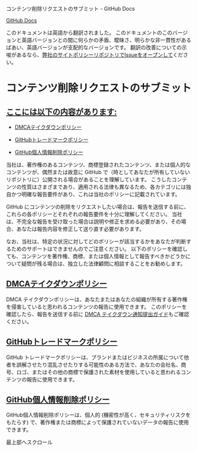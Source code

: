 コンテンツ削除リクエストのサブミット - GitHub Docs

[](/ja)[GitHub Docs](/ja)

このドキュメントは英語から翻訳されました。 このドキュメントのこのバージョンと英語バージョンとの間に何らかの矛盾、曖昧さ、明らかな非一貫性があるばあい、英語バージョンが支配的なバージョンです。 翻訳の改善についての示唆があるなら、[弊社のサイトポリシーリポジトリでIssueをオープンして](https://github.com/github/site-policy/issues)ください。

コンテンツ削除リクエストのサブミット
==========

[ここには以下の内容があります:](/github/site-policy/submitting-content-removal-requests#in-this-article)
----------

* [](#dmca-takedown-policy)[DMCAテイクダウンポリシー](/ja/articles/dmca-takedown-policy)

* [](#github-trademark-policy)[GitHubトレードマークポリシー](/ja/articles/github-trademark-policy)

* [](#github-private-information-removal-policy)[GitHub個人情報削除ポリシー](/ja/github/site-policy/github-private-information-removal-policy)

当社は、著作権のあるコンテンツ、商標登録されたコンテンツ、または個人的なコンテンツが、偶然または故意に GitHub で（時としてあなたが所有していないリポジトリに）公開される場合があることを理解しています。 こうしたコンテンツの性質はさまざまであり、適用される法律も異なるため、各カテゴリには独自かつ明確な報告要件があり、これは当社のポリシーに記載されています。

GitHub にコンテンツの削除をリクエストしたい場合は、報告を送信する前に、これらの各ポリシーとそれぞれの報告要件を十分に理解してください。 当社は、不完全な報告を受け取った場合は説明や修正を求める必要があり、その場合、あなたは報告内容を修正して送り直す必要があります。

なお、当社は、特定の状況に対してどのポリシーが該当するかをあなたが判断するためのサポートはできませんのでご注意ください。 以下のポリシーを確認しても、コンテンツを著作権、商標、または個人情報として報告すべきかどうかについて疑問が残る場合は、独立した法律顧問に相談することをお勧めします。

[](#dmca-takedown-policy)[DMCAテイクダウンポリシー](/ja/articles/dmca-takedown-policy)
----------

DMCA テイクダウンポリシーは、あなたまたはあなたの組織が所有する著作権を侵害していると思われるコンテンツの報告に使用できます。 このポリシーを確認したら、報告を送信する前に [DMCA テイクダウン通知提出ガイド](/ja/articles/guide-to-submitting-a-dmca-takedown-notice)もご確認ください。

[](#github-trademark-policy)[GitHubトレードマークポリシー](/ja/articles/github-trademark-policy)
----------

GitHub トレードマークポリシーは、ブランドまたはビジネスの所属について他者を誤解させたり混乱させたりする可能性のある方法で、あなたの会社名、商号、ロゴ、またはその他の商標で保護された素材を使用していると思われるコンテンツの報告に使用できます。

[](#github-private-information-removal-policy)[GitHub個人情報削除ポリシー](/ja/github/site-policy/github-private-information-removal-policy)
----------

GitHub個人情報削除ポリシーは、個人的 (機密性が高く、セキュリティリスクをもたらす) で、著作権または商標によって保護されていないデータの報告に使用できます。

最上部へスクロール
